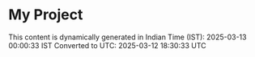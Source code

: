 # My Project

This content is dynamically generated in Indian Time (IST): 2025-03-13 00:00:33 IST
Converted to UTC: 2025-03-12 18:30:33 UTC
